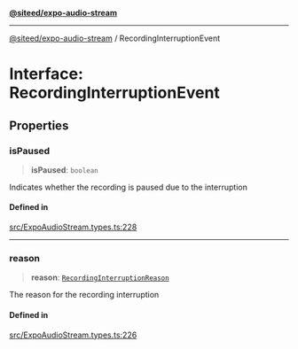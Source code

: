 [**@siteed/expo-audio-stream**](../README.md)

***

[@siteed/expo-audio-stream](../README.md) / RecordingInterruptionEvent

# Interface: RecordingInterruptionEvent

## Properties

### isPaused

> **isPaused**: `boolean`

Indicates whether the recording is paused due to the interruption

#### Defined in

[src/ExpoAudioStream.types.ts:228](https://github.com/deeeed/expo-audio-stream/blob/01587473d138d2044082592da4994edb9b0d9107/packages/expo-audio-stream/src/ExpoAudioStream.types.ts#L228)

***

### reason

> **reason**: [`RecordingInterruptionReason`](../type-aliases/RecordingInterruptionReason.md)

The reason for the recording interruption

#### Defined in

[src/ExpoAudioStream.types.ts:226](https://github.com/deeeed/expo-audio-stream/blob/01587473d138d2044082592da4994edb9b0d9107/packages/expo-audio-stream/src/ExpoAudioStream.types.ts#L226)
